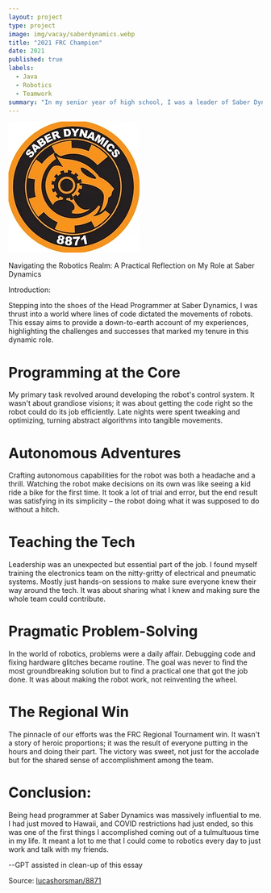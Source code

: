 ```yaml
---
layout: project
type: project
image: img/vacay/saberdynamics.webp
title: "2021 FRC Champion"
date: 2021
published: true
labels:
  - Java
  - Robotics
  - Teamwork
summary: "In my senior year of high school, I was a leader of Saber Dynamics at James Campbell High School."
---
```


<img class="img-fluid" src="../img/vacay/saberdynamics.webp">


 Navigating the Robotics Realm: A Practical Reflection on My Role at Saber Dynamics

Introduction:

Stepping into the shoes of the Head Programmer at Saber Dynamics, I was thrust into a world where lines of code dictated the movements of robots. This essay aims to provide a down-to-earth account of my experiences, highlighting the challenges and successes that marked my tenure in this dynamic role.

# Programming at the Core

My primary task revolved around developing the robot's control system. It wasn't about grandiose visions; it was about getting the code right so the robot could do its job efficiently. Late nights were spent tweaking and optimizing, turning abstract algorithms into tangible movements.

# Autonomous Adventures

Crafting autonomous capabilities for the robot was both a headache and a thrill. Watching the robot make decisions on its own was like seeing a kid ride a bike for the first time. It took a lot of trial and error, but the end result was satisfying in its simplicity – the robot doing what it was supposed to do without a hitch.

# Teaching the Tech

Leadership was an unexpected but essential part of the job. I found myself training the electronics team on the nitty-gritty of electrical and pneumatic systems. Mostly just hands-on sessions to make sure everyone knew their way around the tech. It was about sharing what I knew and making sure the whole team could contribute.

# Pragmatic Problem-Solving

In the world of robotics, problems were a daily affair. Debugging code and fixing hardware glitches became routine. The goal was never to find the most groundbreaking solution but to find a practical one that got the job done. It was about making the robot work, not reinventing the wheel.

# The Regional Win

The pinnacle of our efforts was the FRC Regional Tournament win. It wasn't a story of heroic proportions; it was the result of everyone putting in the hours and doing their part. The victory was sweet, not just for the accolade but for the shared sense of accomplishment among the team.



# Conclusion:
Being head programmer at Saber Dynamics was massively influential to me. I had just moved to Hawaii, and COVID restrictions had just ended, so this was one of the first things I accomplished coming out of a tulmultuous time in my life. It meant a lot to me that I could come to robotics every day to just work and talk with my friends. 


--GPT assisted in clean-up of this essay


Source: <a href="https://github.com/lucashorsman">lucashorsman/8871</a>
